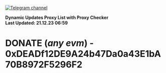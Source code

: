 [![Telegram channel](https://img.shields.io/endpoint?url=https://runkit.io/damiankrawczyk/telegram-badge/branches/master?url=https://t.me/n4z4v0d)](https://t.me/n4z4v0d) 

**Dynamic Updates Proxy List with Proxy Checker**  
**Last Updated: 21.12.23 06:59**

# DONATE (_any evm_) - 0xDEADf12DE9A24b47Da0a43E1bA70B8972F5296F2
